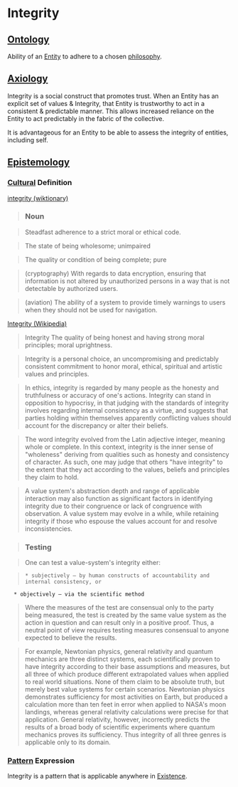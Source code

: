 # Integrity

## [Ontology](./ontology.md)

Ability of an [Entity](./entity.md) to adhere to a chosen [philosophy](./philosophy.md).

## [Axiology](./axiology.md)

Integrity is a social construct that promotes trust. When an Entity has an explicit set of values & Integrity, that Entity is trustworthy to act in a consistent & predictable manner. This allows increased reliance on the Entity to act predictably in the fabric of the collective.

It is advantageous for an Entity to be able to assess the integrity of entities, including self.

## [Epistemology](./epistemology.md)

### [Cultural](./culture.md) Definition

<a href="http://en.wiktionary.org/wiki/integrity" target="_blank">integrity (wiktionary)</a>

> ### Noun

> Steadfast adherence to a strict moral or ethical code.

> The state of being wholesome; unimpaired

> The quality or condition of being complete; pure

> (cryptography) With regards to data encryption, ensuring that information is not altered by unauthorized persons in a way that is not detectable by authorized users.

> (aviation) The ability of a system to provide timely warnings to users when they should not be used for navigation.

<a href="http://en.wikipedia.org/wiki/Integrity" target="_blank">Integrity (Wikipedia)</a>

> Integrity The quality of being honest and having strong moral principles; moral uprightness.

> Integrity is a personal choice, an uncompromising and predictably consistent commitment to honor moral, ethical, spiritual and artistic values and principles.

> In ethics, integrity is regarded by many people as the honesty and truthfulness or accuracy of one's actions. Integrity can stand in opposition to hypocrisy, in that judging with the standards of integrity involves regarding internal consistency as a virtue, and suggests that parties holding within themselves apparently conflicting values should account for the discrepancy or alter their beliefs.

> The word integrity evolved from the Latin adjective integer, meaning whole or complete. In this context, integrity is the inner sense of "wholeness" deriving from qualities such as honesty and consistency of character. As such, one may judge that others "have integrity" to the extent that they act according to the values, beliefs and principles they claim to hold.

> A value system's abstraction depth and range of applicable interaction may also function as significant factors in identifying integrity due to their congruence or lack of congruence with observation. A value system may evolve in a while, while retaining integrity if those who espouse the values account for and resolve inconsistencies.

> ### Testing

> One can test a value-system's integrity either:

>     * subjectively — by human constructs of accountability and internal consistency, or
      * objectively — via the scientific method

> Where the measures of the test are consensual only to the party being measured, the test is created by the same value system as the action in question and can result only in a positive proof. Thus, a neutral point of view requires testing measures consensual to anyone expected to believe the results.

> For example, Newtonian physics, general relativity and quantum mechanics are three distinct systems, each scientifically proven to have integrity according to their base assumptions and measures, but all three of which produce different extrapolated values when applied to real world situations. None of them claim to be absolute truth, but merely best value systems for certain scenarios. Newtonian physics demonstrates sufficiency for most activities on Earth, but produced a calculation more than ten feet in error when applied to NASA's moon landings, whereas general relativity calculations were precise for that application. General relativity, however, incorrectly predicts the results of a broad body of scientific experiments where quantum mechanics proves its sufficiency. Thus integrity of all three genres is applicable only to its domain.

### [Pattern](./pattern.md) Expression

Integrity is a pattern that is applicable anywhere in [Existence](./existence.md).
